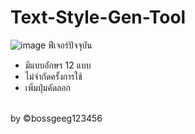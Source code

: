 # Text-Style-Gen-Tool
![image](https://user-images.githubusercontent.com/95701554/147563450-1cb7a546-536c-4882-adf8-10520a1d0054.png)
ฟีเจอร์ปัจจุบัน 
+ มีแบบอักษร 12 แบบ
+ ไม่จำกัดครั้งการใช้
+ เพิ่มปุ่มคัดลอก
<br>
by ©bossgeeg123456
